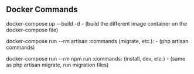 ## Docker Commands

docker-compose up --build -d - (build the different image container on the docker-compose file)

docker-compose run --rm artisan :commands (migrate, etc.): - (php artisan commands)

docker-compose run --rm npm run :commands: (install, dev, etc.) - (same as php artisan migrate, run migration files)
